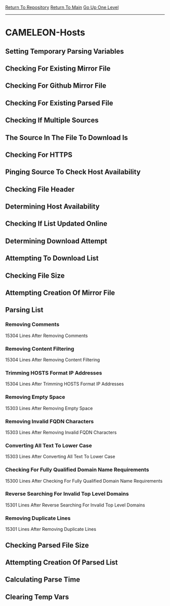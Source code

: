 [Return To Repository](https://github.com/deathbybandaid/piholeparser/)
[Return To Main](https://github.com/deathbybandaid/piholeparser/blob/master/RecentRunLogs/Mainlog.md)
[Go Up One Level](https://github.com/deathbybandaid/piholeparser/blob/master/RecentRunLogs/TopLevelScripts/30-Processing-Blacklists.md)
____________________________________
# CAMELEON-Hosts
## Setting Temporary Parsing Variables
## Checking For Existing Mirror File
## Checking For Github Mirror File
## Checking For Existing Parsed File
## Checking If Multiple Sources
## The Source In The File To Download Is
## Checking For HTTPS
## Pinging Source To Check Host Availability
## Checking File Header
## Determining Host Availability
## Checking If List Updated Online
## Determining Download Attempt
## Attempting To Download List
## Checking File Size
## Attempting Creation Of Mirror File
## Parsing List
### Removing Comments
15304 Lines After Removing Comments
### Removing Content Filtering
15304 Lines After Removing Content Filtering
### Trimming HOSTS Format IP Addresses
15304 Lines After Trimming HOSTS Format IP Addresses
### Removing Empty Space
15303 Lines After Removing Empty Space
### Removing Invalid FQDN Characters
15303 Lines After Removing Invalid FQDN Characters
### Converting All Text To Lower Case
15303 Lines After Converting All Text To Lower Case
### Checking For Fully Qualified Domain Name Requirements
15300 Lines After Checking For Fully Qualified Domain Name Requirements
### Reverse Searching For Invalid Top Level Domains
15301 Lines After Reverse Searching For Invalid Top Level Domains
### Removing Duplicate Lines
15301 Lines After Removing Duplicate Lines
## Checking Parsed File Size
## Attempting Creation Of Parsed List
## Calculating Parse Time
## Clearing Temp Vars
